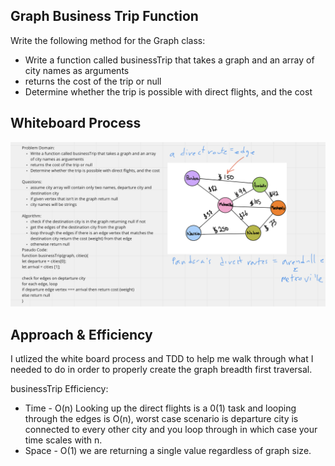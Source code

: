 ## Graph Business Trip Function
Write the following method for the Graph class:
- Write a function called businessTrip that takes a graph and an array of city names as arguments
- returns the cost of the trip or null
- Determine whether the trip is possible with direct flights, and the cost


## Whiteboard Process
<!-- Embedded whiteboard image -->
![whiteboard img](./graph-business-trip.png)

## Approach & Efficiency
<!-- What approach did you take? Discuss Why. What is the Big O space/time for this approach? -->
I utlized the white board process and TDD to help me walk through what I needed to do in order to properly create the graph breadth first traversal.

businessTrip Efficiency:
- Time - O(n) Looking up the direct flights is a 0(1) task and looping through the edges is O(n), worst case scenario is departure city is connected to every other city and you loop through in which case your time scales with n.
- Space - O(1) we are returning a single value regardless of graph size.

